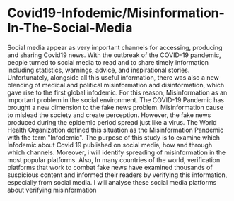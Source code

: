 #  Covid19-Infodemic/Misinformation-In-The-Social-Media



 Social media appear as very important channels for accessing, producing and sharing Covid19 news. With the outbreak of the COVID-19 pandemic, people turned to social media to read and to share timely information including statistics, warnings, advice, and inspirational stories. Unfortunately, alongside all this useful information, there was also a new blending of medical and political misinformation and disinformation, which gave rise to the first global infodemic.
For this reason, Misinformation as an important problem in the social environment. The COVID-19 Pandemic has brought a new dimension to the fake news problem. 
Misinformation cause to mislead the society and create perception.
However, the fake news produced during the epidemic period spread just like a virus. 
The World Health Organization defined this situation as the Misinformation Pandemic with the term "Infodemic". 
The purpose of this study is to examine which İnfodemic about Covid 19 published on social media, how and through which channels.
Moreover, i will identify spreading of misinformation in the most popular platforms.
Also, In many countries of the world, verification platforms that work to combat fake news have examined thousands of suspicious content and informed their readers by verifying this information, especially from social media. I will analyse these social media platforms about verifying misinformation
